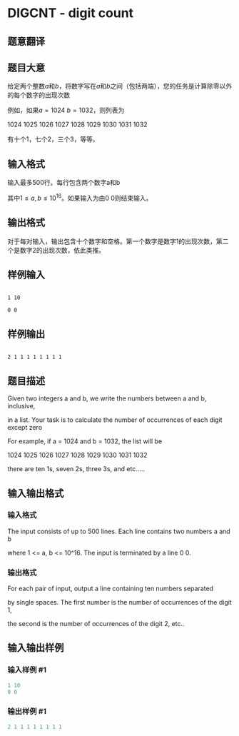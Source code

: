 # DIGCNT - digit count

## 题意翻译

## 题目大意

给定两个整数$a$和$b$，将数字写在$a$和$b$之间（包括两端），您的任务是计算除零以外的每个数字的出现次数

例如，如果$a = 1024$ $b = 1032$，则列表为

$1024$ $1025$ $1026$ $1027$ $1028$ $1029$ $1030$ $1031$ $1032$

有十个$1$，七个$2$，三个$3$，等等。

## 输入格式

输入最多500行。每行包含两个数字a和b

其中$1≤a,b≤10^{16}$。如果输入为由$0$ $0$则结束输入。

## 输出格式

对于每对输入，输出包含十个数字和空格。第一个数字是数字$1$的出现次数，第二个是数字$2$的出现次数，依此类推。

## 样例输入

```

1 10

0 0

```

## 样例输出

```

2 1 1 1 1 1 1 1 1

```

## 题目描述

Given two integers a and b, we write the numbers between a and b, inclusive,

in a list. Your task is to calculate the number of occurrences of each digit except zero

For example, if a = 1024 and b = 1032, the list will be

1024 1025 1026 1027 1028 1029 1030 1031 1032

there are ten 1s, seven 2s, three 3s, and etc.....

## 输入输出格式

### 输入格式

The input consists of up to 500 lines. Each line contains two numbers a and b

where 1 <= a, b <= 10^16. The input is terminated by a line 0 0. 

### 输出格式

For each pair of input, output a line containing ten numbers separated

by single spaces. The first number is the number of occurrences of the digit 1,

the second is the number of occurrences of the digit 2, etc..

## 输入输出样例

### 输入样例 #1

```cpp
1 10
0 0 
```


### 输出样例 #1

```cpp
2 1 1 1 1 1 1 1 1 
```


